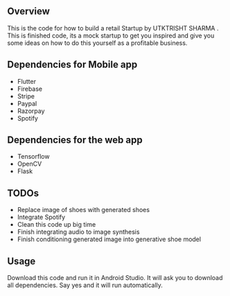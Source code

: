 ## Overview

This is the code for how to build a retail Startup by  UTKTRISHT SHARMA . This is finished code, its a mock startup to get you inspired and give you some ideas on how to do this yourself as a profitable business. 

## Dependencies for Mobile app

- Flutter
- Firebase
- Stripe 
- Paypal
- Razorpay
- Spotify

## Dependencies for the web app

- Tensorflow
- OpenCV
- Flask


## TODOs

- Replace image of shoes with generated shoes
- Integrate Spotify
- Clean this code up big time
- Finish integrating audio to image synthesis
- Finish conditioning generated image into generative shoe model

## Usage

Download this code and run it in Android Studio. It will ask you to download all dependencies. Say yes and it will run automatically. 

